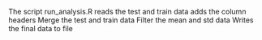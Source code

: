 The script run_analysis.R reads the test and train data
adds the column headers
Merge the test and train data
Filter the mean and std data
Writes the final data to file